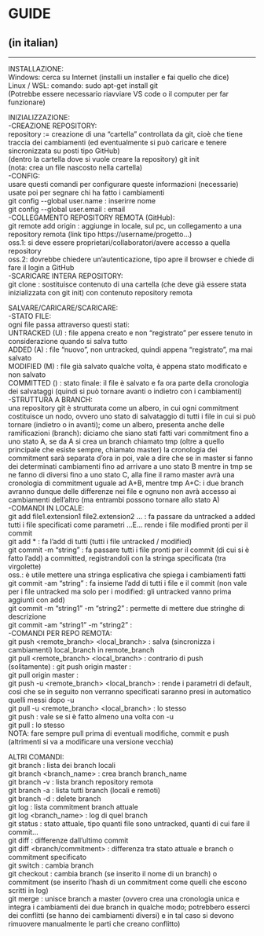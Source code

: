 # GUIDE
## (in italian)
---

INSTALLAZIONE:  
Windows: cerca su Internet (installi un installer e fai quello che dice)  
Linux / WSL: comando: sudo apt-get install git  
(Potrebbe essere necessario riavviare VS code o il computer per far funzionare)  
  
INIZIALIZZAZIONE:  
-CREAZIONE REPOSITORY:  
repository := creazione di una “cartella” controllata da git, cioè che tiene traccia dei cambiamenti (ed eventualmente si può caricare e tenere sincronizzata su posti tipo GitHub)  
(dentro la cartella dove si vuole creare la repository) git init  
(nota: crea un file nascosto nella cartella)  
-CONFIG:  
usare questi comandi per configurare queste informazioni (necessarie) usate poi per segnare chi ha fatto i cambiamenti  
git config --global user.name <name> : inserirre nome  
git config --global user.email <email> : email  
-COLLEGAMENTO REPOSITORY REMOTA (GitHub):  
git remote add origin <link> : aggiunge in locale, sul pc, un collegamento a una repository remota (link tipo https://username/progetto…)  
oss.1: si deve essere proprietari/collaboratori/avere accesso a quella repository  
oss.2: dovrebbe chiedere un’autenticazione, tipo apre il browser e chiede di fare il login a GitHub  
-SCARICARE INTERA REPOSITORY:  
git clone <link> : sostituisce contenuto di una cartella (che deve già essere stata inizializzata con git init) con contenuto repository remota  
  
SALVARE/CARICARE/SCARICARE:  
-STATO FILE:  
ogni file passa attraverso questi stati:  
UNTRACKED (U) : file appena creato e non “registrato” per essere tenuto in considerazione quando si salva tutto  
ADDED (A) : file “nuovo”, non untracked, quindi appena “registrato”, ma mai salvato  
MODIFIED (M) : file già salvato qualche volta, è appena stato modificato e non salvato  
COMMITTED () : stato finale: il file è salvato e fa ora parte della cronologia dei salvataggi (quindi si può tornare avanti o indietro con i cambiamenti)  
-STRUTTURA A BRANCH:  
una repository git è strutturata come un albero, in cui ogni commitment costituisce un nodo, ovvero uno stato di salvataggio di tutti i file in cui si può tornare (indietro o in avanti); come un albero, presenta anche delle ramificazioni (branch): diciamo che siano stati fatti vari commitment fino a uno stato A, se da A si crea un branch chiamato tmp (oltre a quello principale che esiste sempre, chiamato master) la cronologia dei commitment sarà separata d’ora in poi, vale a dire che se in master si fanno dei determinati cambiamenti fino ad arrivare a uno stato B mentre in tmp se ne fanno di diversi fino a uno stato C, alla fine il ramo master avrà una cronologia di commitment uguale ad A+B, mentre tmp A+C: i due branch avranno dunque delle differenze nei file e ognuno non avrà accesso ai cambiamenti dell’altro (ma entrambi possono tornare allo stato A)  
-COMANDI IN LOCALE:  
git add file1.extension1 file2.extension2 … : fa passare da untracked a added tutti i file specificati come parametri …E… rende i file modified pronti per il commit  
git add * : fa l’add di tutti (tutti i file untracked / modified)  
git commit -m “string” : fa passare tutti i file pronti per il commit (di cui si è fatto l’add) a committed, registrandoli con la stringa specificata (tra virgolette)  
oss.: è utile mettere una stringa esplicativa che spiega i cambiamenti fatti  
git commit -am “string” : fa insieme l’add di tutti i file e il commit (non vale per i file untracked ma solo per i modified: gli untracked vanno prima aggiunti con add)  
git commit -m “string1” -m “string2” : permette di mettere due stringhe di descrizione  
git commit -am “string1” -m “string2” :  
-COMANDI PER REPO REMOTA:  
git push <remote_branch> <local_branch> : salva (sincronizza i cambiamenti) local_branch in remote_branch  
git pull <remote_branch> <local_branch> : contrario di push  
(solitamente) :	git push origin master :  
		git pull origin master :  
git push -u <remote_branch> <local_branch> : rende i parametri di default, così che se in seguito non verranno specificati saranno presi in automatico quelli messi dopo -u  
git pull -u <remote_branch> <local_branch> : lo stesso  
git push : vale se si è fatto almeno una volta con -u  
git pull : lo stesso  
NOTA: fare sempre pull prima di eventuali modifiche, commit e push (altrimenti si va a modificare una versione vecchia)  
  
ALTRI COMANDI:  
git branch : lista dei branch locali  
git branch <branch_name> : crea branch branch_name  
git branch -v : lista branch repository remota  
git branch -a : lista tutti branch (locali e remoti)  
git branch -d <branch> : delete branch  
git log : lista commitment branch attuale  
git log <branch_name> : log di quel branch  
git status : stato attuale, tipo quanti file sono untracked, quanti di cui fare il commit…  
git diff : differenze dall’ultimo commit  
git diff <branch/commitment> : differenza tra stato attuale e branch o commitment specificato  
git switch <branch> : cambia branch  
git checkout <commitment> : cambia branch (se inserito il nome di un branch) o commitment (se inserito l’hash di un commitment come quelli che escono scritti in log)  
git merge <branch> : unisce branch a master (ovvero crea una cronologia unica e integra i cambiamenti dei due branch in qualche modo; potrebbero esserci dei conflitti (se hanno dei cambiamenti diversi) e in tal caso si devono rimuovere manualmente le parti che creano conflitto)  
